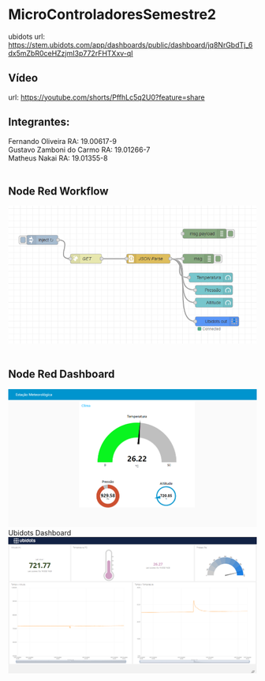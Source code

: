 # MicroControladoresSemestre2 <br />
ubidots url: https://stem.ubidots.com/app/dashboards/public/dashboard/jq8NrGbdTj_6dx5mZbR0ceHZzjmI3p772rFHTXxv-qI

## Vídeo
url: https://youtube.com/shorts/PffhLc5q2U0?feature=share

## Integrantes:
Fernando Oliveira         RA: 19.00617-9 <br />
Gustavo Zamboni do Carmo  RA: 19.01266-7 <br />
Matheus Nakai             RA: 19.01355-8 <br />
<br />
## Node Red Workflow
<img src= "https://github.com/MatheusNakai/MicroControladoresSemestre2/blob/main/NodeRed.PNG?raw=true"/> <br />
<br />
## Node Red Dashboard
<img src="https://github.com/MatheusNakai/MicroControladoresSemestre2/blob/main/NodeRedDashboard.PNG?raw=true" />
<br />
Ubidots Dashboard
<img src= "https://github.com/MatheusNakai/MicroControladoresSemestre2/blob/main/UbidotsDashboard.PNG?raw=true" />
